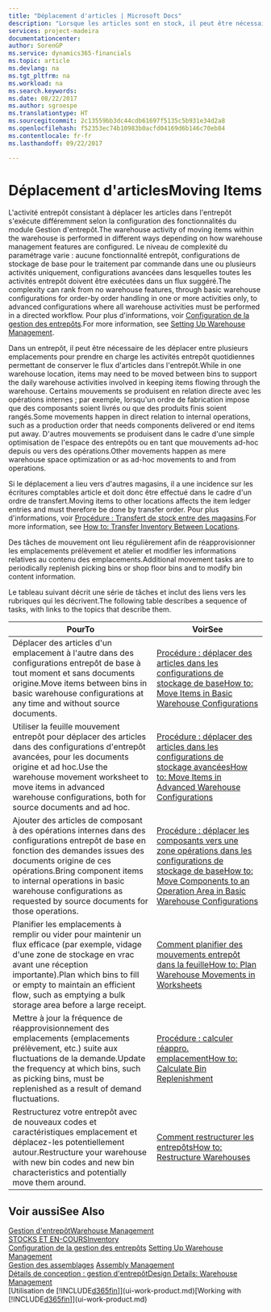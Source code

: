 ```yaml
---
title: "Déplacement d'articles | Microsoft Docs"
description: "Lorsque les articles sont en stock, il peut être nécessaire de les déplacer entre plusieurs emplacements pour prendre en charge les activités entrepôt quotidiennes permettant de conserver le flux d'articles dans l'entrepôt. Certains mouvements se produisent en relation directe avec les opérations internes ; par exemple, lorsqu'un ordre de fabrication impose que des composants soient livrés ou que des produits finis soient rangés. D'autres mouvements se produisent dans le cadre d'une simple optimisation de l'espace des entrepôts ou en tant que mouvements ad-hoc depuis ou vers des opérations."
services: project-madeira
documentationcenter: 
author: SorenGP
ms.service: dynamics365-financials
ms.topic: article
ms.devlang: na
ms.tgt_pltfrm: na
ms.workload: na
ms.search.keywords: 
ms.date: 08/22/2017
ms.author: sgroespe
ms.translationtype: HT
ms.sourcegitcommit: 2c13559bb3dc44cdb61697f5135c5b931e34d2a8
ms.openlocfilehash: f52353ec74b10983b0acfd04169d6b146c70eb84
ms.contentlocale: fr-fr
ms.lasthandoff: 09/22/2017

---
```

# <a name="moving-items"></a><span data-ttu-id="c4155-105">Déplacement d'articles</span><span class="sxs-lookup"><span data-stu-id="c4155-105">Moving Items</span></span>
<span data-ttu-id="c4155-106">L'activité entrepôt consistant à déplacer les articles dans l'entrepôt s'exécute différemment selon la configuration des fonctionnalités du module Gestion d'entrepôt.</span><span class="sxs-lookup"><span data-stu-id="c4155-106">The warehouse activity of moving items within the warehouse is performed in different ways depending on how warehouse management features are configured.</span></span> <span data-ttu-id="c4155-107">Le niveau de complexité du paramétrage varie : aucune fonctionnalité entrepôt, configurations de stockage de base pour le traitement par commande dans une ou plusieurs activités uniquement, configurations avancées dans lesquelles toutes les activités entrepôt doivent être exécutées dans un flux suggéré.</span><span class="sxs-lookup"><span data-stu-id="c4155-107">The complexity can rank from no warehouse features, through basic warehouse configurations for order-by order handling in one or more activities only, to advanced configurations where all warehouse activities must be performed in a directed workflow.</span></span> <span data-ttu-id="c4155-108">Pour plus d'informations, voir [Configuration de la gestion des entrepôts](warehouse-setup-warehouse.md).</span><span class="sxs-lookup"><span data-stu-id="c4155-108">For more information, see [Setting Up Warehouse Management](warehouse-setup-warehouse.md).</span></span>

<span data-ttu-id="c4155-109">Dans un entrepôt, il peut être nécessaire de les déplacer entre plusieurs emplacements pour prendre en charge les activités entrepôt quotidiennes permettant de conserver le flux d'articles dans l'entrepôt.</span><span class="sxs-lookup"><span data-stu-id="c4155-109">While in one warehouse location, items may need to be moved between bins to support the daily warehouse activities involved in keeping items flowing through the warehouse.</span></span> <span data-ttu-id="c4155-110">Certains mouvements se produisent en relation directe avec les opérations internes ; par exemple, lorsqu'un ordre de fabrication impose que des composants soient livrés ou que des produits finis soient rangés.</span><span class="sxs-lookup"><span data-stu-id="c4155-110">Some movements happen in direct relation to internal operations, such as a production order that needs components delivered or end items put away.</span></span> <span data-ttu-id="c4155-111">D'autres mouvements se produisent dans le cadre d'une simple optimisation de l'espace des entrepôts ou en tant que mouvements ad-hoc depuis ou vers des opérations.</span><span class="sxs-lookup"><span data-stu-id="c4155-111">Other movements happen as mere warehouse space optimization or as ad-hoc movements to and from operations.</span></span>

<span data-ttu-id="c4155-112">Si le déplacement a lieu vers d'autres magasins, il a une incidence sur les écritures comptables article et doit donc être effectué dans le cadre d'un ordre de transfert.</span><span class="sxs-lookup"><span data-stu-id="c4155-112">Moving items to other locations affects the item ledger entries and must therefore be done by transfer order.</span></span> <span data-ttu-id="c4155-113">Pour plus d'informations, voir [Procédure : Transfert de stock entre des magasins](inventory-how-transfer-between-locations.md).</span><span class="sxs-lookup"><span data-stu-id="c4155-113">For more information, see [How to: Transfer Inventory Between Locations](inventory-how-transfer-between-locations.md).</span></span>  

<span data-ttu-id="c4155-114">Des tâches de mouvement ont lieu régulièrement afin de réapprovisionner les emplacements prélèvement et atelier et modifier les informations relatives au contenu des emplacements.</span><span class="sxs-lookup"><span data-stu-id="c4155-114">Additional movement tasks are to periodically replenish picking bins or shop floor bins and to modify bin content information.</span></span>  

 <span data-ttu-id="c4155-115">Le tableau suivant décrit une série de tâches et inclut des liens vers les rubriques qui les décrivent.</span><span class="sxs-lookup"><span data-stu-id="c4155-115">The following table describes a sequence of tasks, with links to the topics that describe them.</span></span>   

|<span data-ttu-id="c4155-116">**Pour**</span><span class="sxs-lookup"><span data-stu-id="c4155-116">**To**</span></span>|<span data-ttu-id="c4155-117">**Voir**</span><span class="sxs-lookup"><span data-stu-id="c4155-117">**See**</span></span>|  
|------------|-------------|  
|<span data-ttu-id="c4155-118">Déplacer des articles d'un emplacement à l'autre dans des configurations entrepôt de base à tout moment et sans documents origine.</span><span class="sxs-lookup"><span data-stu-id="c4155-118">Move items between bins in basic warehouse configurations at any time and without source documents.</span></span>|[<span data-ttu-id="c4155-119">Procédure : déplacer des articles dans les configurations de stockage de base</span><span class="sxs-lookup"><span data-stu-id="c4155-119">How to: Move Items in Basic Warehouse Configurations</span></span>](warehouse-how-to-move-items-ad-hoc-in-basic-warehousing.md)|
|<span data-ttu-id="c4155-120">Utiliser la feuille mouvement entrepôt pour déplacer des articles dans des configurations d'entrepôt avancées, pour les documents origine et ad hoc.</span><span class="sxs-lookup"><span data-stu-id="c4155-120">Use the warehouse movement worksheet to move items in advanced warehouse configurations, both for source documents and ad hoc.</span></span>|[<span data-ttu-id="c4155-121">Procédure : déplacer des articles dans les configurations de stockage avancées</span><span class="sxs-lookup"><span data-stu-id="c4155-121">How to: Move Items in Advanced Warehouse Configurations</span></span>](warehouse-how-to-move-items-in-advanced-warehousing.md)|  
|<span data-ttu-id="c4155-122">Ajouter des articles de composant à des opérations internes dans des configurations entrepôt de base en fonction des demandes issues des documents origine de ces opérations.</span><span class="sxs-lookup"><span data-stu-id="c4155-122">Bring component items to internal operations in basic warehouse configurations as requested by source documents for those operations.</span></span>|[<span data-ttu-id="c4155-123">Procédure : déplacer les composants vers une zone opérations dans les configurations de stockage de base</span><span class="sxs-lookup"><span data-stu-id="c4155-123">How to: Move Components to an Operation Area in Basic Warehouse Configurations</span></span>](warehouse-how-to-move-components-to-an-operation-area-in-basic-warehousing.md)|
|<span data-ttu-id="c4155-124">Planifier les emplacements à remplir ou vider pour maintenir un flux efficace (par exemple, vidage d'une zone de stockage en vrac avant une réception importante).</span><span class="sxs-lookup"><span data-stu-id="c4155-124">Plan which bins to fill or empty to maintain an efficient flow, such as emptying a bulk storage area before a large receipt.</span></span>|[<span data-ttu-id="c4155-125">Comment planifier des mouvements entrepôt dans la feuille</span><span class="sxs-lookup"><span data-stu-id="c4155-125">How to: Plan Warehouse Movements in Worksheets</span></span>](warehouse-how-to-plan-warehouse-movements-in-worksheets.md)|
|<span data-ttu-id="c4155-126">Mettre à jour la fréquence de réapprovisionnement des emplacements (emplacements prélèvement, etc.) suite aux fluctuations de la demande.</span><span class="sxs-lookup"><span data-stu-id="c4155-126">Update the frequency at which bins, such as picking bins, must be replenished as a result of demand fluctuations.</span></span>|[<span data-ttu-id="c4155-127">Procédure : calculer réappro. emplacement</span><span class="sxs-lookup"><span data-stu-id="c4155-127">How to: Calculate Bin Replenishment</span></span>](warehouse-how-to-calculate-bin-replenishment.md)|
|<span data-ttu-id="c4155-128">Restructurez votre entrepôt avec de nouveaux codes et caractéristiques emplacement et déplacez-les potentiellement autour.</span><span class="sxs-lookup"><span data-stu-id="c4155-128">Restructure your warehouse with new bin codes and new bin characteristics and potentially move them around.</span></span>|[<span data-ttu-id="c4155-129">Comment restructurer les entrepôts</span><span class="sxs-lookup"><span data-stu-id="c4155-129">How to: Restructure Warehouses</span></span>](warehouse-how-to-restructure-warehouses.md)|  

## <a name="see-also"></a><span data-ttu-id="c4155-130">Voir aussi</span><span class="sxs-lookup"><span data-stu-id="c4155-130">See Also</span></span>  
[<span data-ttu-id="c4155-131">Gestion d'entrepôt</span><span class="sxs-lookup"><span data-stu-id="c4155-131">Warehouse Management</span></span>](warehouse-manage-warehouse.md)  
[<span data-ttu-id="c4155-132">STOCKS ET EN-COURS</span><span class="sxs-lookup"><span data-stu-id="c4155-132">Inventory</span></span>](inventory-manage-inventory.md)  
<span data-ttu-id="c4155-133">[Configuration de la gestion des entrepôts](warehouse-setup-warehouse.md)   </span><span class="sxs-lookup"><span data-stu-id="c4155-133">[Setting Up Warehouse Management](warehouse-setup-warehouse.md)   </span></span>  
<span data-ttu-id="c4155-134">[Gestion des assemblages](assembly-assemble-items.md)  </span><span class="sxs-lookup"><span data-stu-id="c4155-134">[Assembly Management](assembly-assemble-items.md)  </span></span>  
[<span data-ttu-id="c4155-135">Détails de conception : gestion d'entrepôt</span><span class="sxs-lookup"><span data-stu-id="c4155-135">Design Details: Warehouse Management</span></span>](design-details-warehouse-management.md)  
<span data-ttu-id="c4155-136">[Utilisation de [!INCLUDE[d365fin](includes/d365fin_md.md)]](ui-work-product.md)</span><span class="sxs-lookup"><span data-stu-id="c4155-136">[Working with [!INCLUDE[d365fin](includes/d365fin_md.md)]](ui-work-product.md)</span></span>

